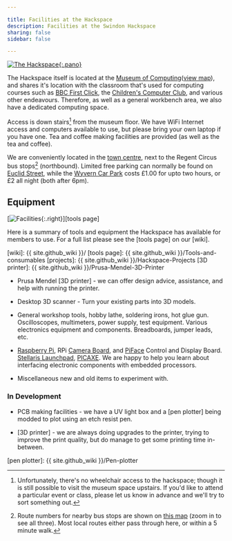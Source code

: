 ```yaml
---

title: Facilities at the Hackspace
description: Facilities at the Swindon Hackspace
sharing: false
sidebar: false

---
```


[![The Hackspace](hackspace.jpg){:.pano}][Flickr]

[Flickr]: https://www.flickr.com/photos/95440001@N04/11355438236/in/pool-swindon-hackspace/

The Hackspace itself is located at the [Museum of Computing]([view map]), and shares it's
location with the classroom that's used for computing courses such as [BBC First Click],
the [Children's Computer Club], and various other endeavours. Therefore, as well as a
general workbench area, we also have a dedicated computing space.

[Museum of Computing]: http://museumofcomputing.org.uk
[BBC First Click]: http://www.bbc.co.uk/webwise/guides/learning-resources
[Children's Computer Club]: http://museumofcomputing.org.uk/component/content/article/32-education-learning/91-ccc

Access is down stairs[^stairs] from the museum floor. We have WiFi Internet access and
computers available to use, but please bring your own laptop if you have one. Tea and
coffee making facilities are provided (as well as the tea and coffee).

We are conveniently located in the [town centre][view map], next to the Regent Circus bus
stops[^busstops] (northbound). Limited free parking can normally be found on
[Euclid Street], while the [Wyvern Car Park] costs £1.00 for upto two hours, or £2 all night (both after 6pm).

[^stairs]:
    Unfortunately, there's no wheelchair access to the hackspace; though it is
    still possible to visit the museum space upstairs. If you'd like to attend a
    particular event or class, please let us know in advance and we'll try to sort
    something out.

[^busstops]:
    Route numbers for nearby bus stops are shown on [this map][view map] (zoom
    in to see all three). Most local routes either pass through here, or within
    a 5 minute walk.

[view map]: http://maps.google.co.uk/?q=The+Museum+Of+Computing+Swindon
[Euclid Street]: http://maps.google.co.uk/?q=Euclid+Street+Swindon
[Wyvern Car Park]: http://maps.google.co.uk/?q=Wyvern+Car+Park+Swindon


## Equipment

[![Facilities](facilities.jpg){:.right}][tools page]

<!-- Restrict width of list items -->
<style> ul > li > p { max-width: 35em; } </style>

Here is a summary of tools and equipment the Hackspace has available for
members to use.  For a full list please see the [tools page] on our [wiki].

[wiki]: {{ site.github_wiki }}/
[tools page]: {{ site.github_wiki }}/Tools-and-consumables
[projects]: {{ site.github_wiki }}/Hackspace-Projects
[3D printer]: {{ site.github_wiki }}/Prusa-Mendel-3D-Printer

- Prusa Mendel [3D printer] - we can offer design advice, assistance, and
  help with running the printer.
  
- Desktop 3D scanner - Turn your existing parts into 3D models.

- General workshop tools, hobby lathe, soldering irons, hot glue gun. Oscilloscopes,
  multimeters, power supply, test equipment. Various electronics equipment and components. Breadboards,
  jumper leads, etc.

- [Raspberry Pi], RPi [Camera Board], and [PiFace] Control and Display Board.
  [Stellaris Launchpad], [PICAXE]<!-- , and [Arduino] -->. We are happy to help you
  learn about interfacing electronic components with embedded processors.

- Miscellaneous new and old items to experiment with.

[PiFace]: http://snhack.dev/blog/piface-control-and-display-board/
[Camera Board]: http://snhack.dev/blog/octoprint-and-the-raspberry-pi-camera/
[Raspberry Pi]: http://www.raspberrypi.org
[Stellaris LaunchPad]: http://www.ti.com/ww/en/launchpad/stellaris_head.html
[Arduino]: http://www.arduino.cc
[PICAXE]: http://www.picaxe.com


### In Development

- PCB making facilities - we have a UV light box and a [pen plotter] being
  modded to plot using an etch resist pen.

- [3D printer] - we are always doing upgrades to the printer, trying to
  improve the print quality, but do manage to get some printing time in-between.

[pen plotter]: {{ site.github_wiki }}/Pen-plotter
